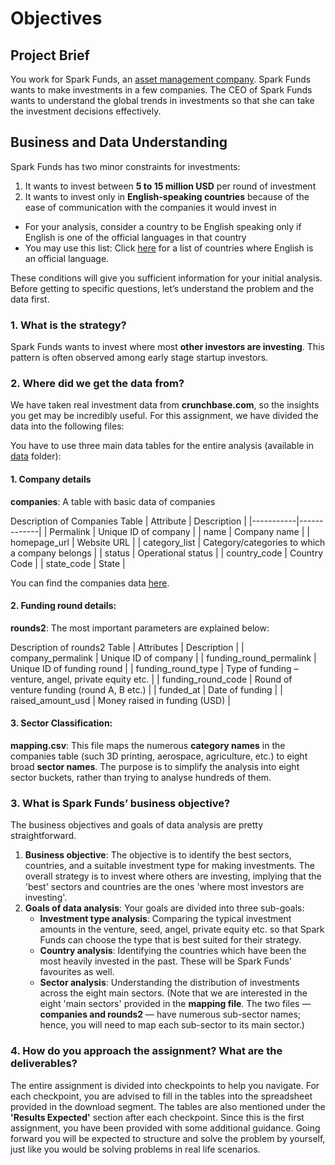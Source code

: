 # Objectives

## Project Brief
You work for Spark Funds, an [asset management company](https://www.wallstreetmojo.com/what-is-asset-management-company-amc/). Spark Funds wants to make investments in a few companies. The CEO of Spark Funds wants to understand the global trends in investments so that she can take the investment decisions effectively.

## Business and Data Understanding
Spark Funds has two minor constraints for investments:
1. It wants to invest between **5 to 15 million USD** per round of investment
2. It wants to invest only in **English-speaking countries** because of the ease of communication with the companies it would invest in

- For your analysis, consider a country to be English speaking only if English is one of the official languages in that country
- You may use this list: Click [here](http://www.emmir.org/fileadmin/user_upload/admission/Countries_where_English_is_an_official_language.pdf) for a list of countries where English is an official language.

 

These conditions will give you sufficient information for your initial analysis. Before getting to specific questions, let’s understand the problem and the data first.

### 1. What is the strategy?
Spark Funds wants to invest where most **other investors are investing**. This pattern is often observed among early stage startup investors.

### 2. Where did we get the data from? 
We have taken real investment data from **crunchbase.com**, so the insights you get may be incredibly useful. For this assignment, we have divided the data into the following files:

You have to use three main data tables for the entire analysis (available in [data](data) folder):

#### 1. Company details
**companies**: A table with basic data of companies

Description of Companies Table
| Attribute | Description |
|-----------|-------------|
| Permalink | Unique ID of company |
| name      | Company name |
| homepage_url | Website URL |
| category_list | Category/categories to which a company belongs |
| status | Operational status |
| country_code | Country Code |
| state_code | State |

You can find the companies data [here](data/companies.txt).

#### 2. Funding round details: 
**rounds2**: The most important parameters are explained below:

Description of rounds2 Table
| Attributes | Description |
| company_permalink | Unique ID of company |
| funding_round_permalink | Unique ID of funding round |
| funding_round_type | Type of funding – venture, angel, private equity etc. |
| funding_round_code | Round of venture funding (round A, B etc.) |
| funded_at | Date of funding |
| raised_amount_usd | Money raised in funding (USD) |

#### 3. Sector Classification:
**mapping.csv**: This file maps the numerous **category names** in the companies table (such 3D printing, aerospace, agriculture, etc.) to eight broad **sector names**. The purpose is to simplify the analysis into eight sector buckets, rather than trying to analyse hundreds of them.

### 3. What is Spark Funds’ business objective?
The business objectives and goals of data analysis are pretty straightforward.
1. **Business objective**: The objective is to identify the best sectors, countries, and a suitable investment type for making investments. The overall strategy is to invest where others are investing, implying that the 'best' sectors and countries are the ones 'where most investors are investing'.
2. **Goals of data analysis**: Your goals are divided into three sub-goals:
   - **Investment type analysis**: Comparing the typical investment amounts in the venture, seed, angel, private equity etc. so that Spark Funds can choose the type that is best suited for their strategy.
   - **Country analysis**: Identifying the countries which have been the most heavily invested in the past. These will be Spark Funds’ favourites as well.
   - **Sector analysis**: Understanding the distribution of investments across the eight main sectors. (Note that we are interested in the eight 'main sectors' provided in the **mapping file**. The two files — **companies and rounds2** — have numerous sub-sector names; hence, you will need to map each sub-sector to its main sector.)

### 4. How do you approach the assignment? What are the deliverables?
The entire assignment is divided into checkpoints to help you navigate. For each checkpoint, you are advised to fill in the tables into the spreadsheet provided in the download segment. The tables are also mentioned under the **'Results Expected'** section after each checkpoint. Since this is the first assignment, you have been provided with some additional guidance. Going forward you will be expected to structure and solve the problem by yourself, just like you would be solving problems in real life scenarios.
